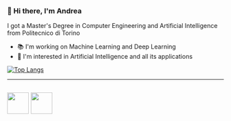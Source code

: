 ### 👋 Hi there, I'm Andrea

I got a Master's Degree in Computer Engineering and Artificial Intelligence from Politecnico di Torino

- :books: I'm working on Machine Learning and Deep Learning
- :robot: I'm interested in Artificial Intelligence and all its applications

<!--
[<img src='https://cdn.jsdelivr.net/npm/simple-icons@3.0.1/icons/github.svg' alt='github' height='40'>](https://github.com/andrea-cavallo-98)  [<img src='https://cdn.jsdelivr.net/npm/simple-icons@3.0.1/icons/linkedin.svg' alt='linkedin' height='40'>](https://www.linkedin.com/in/andrea-cavallo-6a619a1a8/)  
-->

[![Top Langs](https://github-readme-stats.vercel.app/api/top-langs/?username=andrea-cavallo-98&exclude_repo=Software-Engineering-Project,near-app&langs_count=8&theme=tokyonight&layout=compact)](https://github.com/andrea-cavallo-98)

---
[<img src="https://cdn1.iconfinder.com/data/icons/logotypes/32/square-linkedin-512.png" width="50" height="50">][1]
[<img src="https://cdn2.iconfinder.com/data/icons/top-search/128/_web_Internet_network_www_communication_global_worldwide-512.png" width="50" height="50">][2]
---
[1]: https://www.linkedin.com/in/andrea-cavallo-6a619a1a8/
[2]: https://andrea-cavallo-98.github.io/
<!--
**andrea-cavallo-98/andrea-cavallo-98** is a ✨ _special_ ✨ repository because its `README.md` (this file) appears on your GitHub profile.

Here are some ideas to get you started:

- 🔭 I’m currently working on ...
- 🌱 I’m currently learning ...
- 👯 I’m looking to collaborate on ...
- 🤔 I’m looking for help with ...
- 💬 Ask me about ...
- 📫 How to reach me: ...
- 😄 Pronouns: ...
- ⚡ Fun fact: ...
-->
